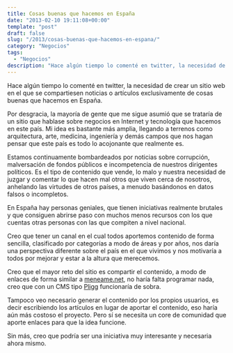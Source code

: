 ```yaml
---
title: Cosas buenas que hacemos en España
date: "2013-02-10 19:11:08+00:00"
template: "post"
draft: false
slug: "/2013/cosas-buenas-que-hacemos-en-espana/"
category: "Negocios"
tags:
  - "Negocios"
description: "Hace algún tiempo lo comenté en twitter, la necesidad de crear un sitio web en el que se compartiesen noticias o artículos exclusivamente de cosas buenas que hacemos en España."
---
```


Hace algún tiempo lo comenté en twitter, la necesidad de crear un sitio web en el que se compartiesen noticias o artículos exclusivamente de cosas buenas que hacemos en España.

Por desgracia, la mayoría de gente que me sigue asumió que se trataría de un sitio que hablase sobre negocios en Internet y tecnología que hacemos en este país. Mi idea es bastante más amplia, llegando a terrenos como arquitectura, arte, medicina, ingeniería y demás campos que nos hagan pensar que este país es todo lo acojonante que realmente es.

Estamos continuamente bombardeados por noticias sobre corrupción, malversación de fondos públicos e incompetencia de nuestros dirigentes políticos. Es el tipo de contenido que vende, lo malo y nuestra necesidad de juzgar y comentar lo que hacen mal otros que viven cerca de nosotros, anhelando las virtudes de otros países, a menudo basándonos en datos falsos o incompletos.

En España hay personas geniales, que tienen iniciativas realmente brutales y que consiguen abrirse paso con muchos menos recursos con los que cuentas otras personas con las que compiten a nivel nacional.

Creo que tener un canal en el cual todos aportemos contenido de forma sencilla, clasificado por categorías a modo de áreas y por años, nos daría una perspectiva diferente sobre el país en el que vivimos y nos motivaría a todos por mejorar y estar a la altura que merecemos.

Creo que el mayor reto del sitio es compartir el contenido, a modo de enlaces de forma similar a [meneame.net](http://meneame.net), no haría falta programar nada, creo que con un CMS tipo [Pligg](http://pligg.com) funcionaría de sobra.

Tampoco veo necesario generar el contenido por los propios usuarios, es decir escribiendo los artículos en lugar de aportar el contenido, eso haría aún más costoso el proyecto. Pero sí se necesita un core de comunidad que aporte enlaces para que la idea funcione.

Sin más, creo que podría ser una iniciativa muy interesante y necesaria ahora mismo.
